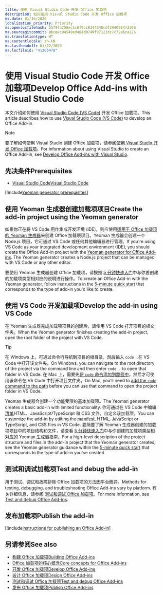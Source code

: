 ```yaml
---
title: 使用 Visual Studio Code 开发 Office 加载项
description: 如何使用 Visual Studio Code 开发 Office 加载项
ms.date: 01/16/2020
localization_priority: Priority
ms.openlocfilehash: 25f9fa258ec1c6f9cc8344340cdf294091473168
ms.sourcegitcommit: 8bce9c94540ed484d0749f07123dc7c72a6ca126
ms.translationtype: HT
ms.contentlocale: zh-CN
ms.lasthandoff: 01/22/2020
ms.locfileid: "41265478"
---
```

# <a name="develop-office-add-ins-with-visual-studio-code"></a><span data-ttu-id="9269f-103">使用 Visual Studio Code 开发 Office 加载项</span><span class="sxs-lookup"><span data-stu-id="9269f-103">Develop Office Add-ins with Visual Studio Code</span></span>

<span data-ttu-id="9269f-104">本文介绍如何使用 [Visual Studio Code (VS Code)](https://code.visualstudio.com) 开发 Office 加载项。</span><span class="sxs-lookup"><span data-stu-id="9269f-104">This article describes how to use [Visual Studio Code (VS Code)](https://code.visualstudio.com) to develop an Office Add-in.</span></span>

> [!NOTE]
> <span data-ttu-id="9269f-105">要了解如何使用 Visual Studio 创建 Office 加载项，请参阅[使用 Visual Studio 开发 Office 加载项](develop-add-ins-visual-studio.md)。</span><span class="sxs-lookup"><span data-stu-id="9269f-105">For information about using Visual Studio to create an Office Add-in, see [Develop Office Add-ins with Visual Studio](develop-add-ins-visual-studio.md).</span></span>

## <a name="prerequisites"></a><span data-ttu-id="9269f-106">先决条件</span><span class="sxs-lookup"><span data-stu-id="9269f-106">Prerequisites</span></span>

- [<span data-ttu-id="9269f-107">Visual Studio Code</span><span class="sxs-lookup"><span data-stu-id="9269f-107">Visual Studio Code</span></span>](https://code.visualstudio.com/)

[!include[Yeoman generator prerequisites](../includes/quickstart-yo-prerequisites.md)]

## <a name="create-the-add-in-project-using-the-yeoman-generator"></a><span data-ttu-id="9269f-108">使用 Yeoman 生成器创建加载项项目</span><span class="sxs-lookup"><span data-stu-id="9269f-108">Create the add-in project using the Yeoman generator</span></span>

<span data-ttu-id="9269f-109">如果你正在将 VS Code 用作集成开发环境 (IDE)，则应使用[适用于 Office 加载项的 Yeoman 生成器](https://github.com/OfficeDev/generator-office)来创建 Office 加载项项目。Yeoman 生成器会创建一个 Node.js 项目，它可通过 VS Code 或任何其他编辑器进行管理。</span><span class="sxs-lookup"><span data-stu-id="9269f-109">If you're using VS Code as your integrated development environment (IDE), you should create the Office Add-in project with the [Yeoman generator for Office Add-ins](https://github.com/OfficeDev/generator-office). The Yeoman generator creates a Node.js project that can be managed with VS Code or any other editor.</span></span> 

<span data-ttu-id="9269f-110">要使用 Yeoman 生成器创建 Office 加载项，请按照 [5 分钟快速入门](../index.md)中与你要创建的加载项类型相对应的说明进行操作。</span><span class="sxs-lookup"><span data-stu-id="9269f-110">To create an Office Add-in with the Yeoman generator, follow instructions in the [5-minute quick start](../index.md) that corresponds to the type of add-in you'd like to create.</span></span>

## <a name="develop-the-add-in-using-vs-code"></a><span data-ttu-id="9269f-111">使用 VS Code 开发加载项</span><span class="sxs-lookup"><span data-stu-id="9269f-111">Develop the add-in using VS Code</span></span>

<span data-ttu-id="9269f-112">在 Yeoman 生成器完成加载项项目的创建后，请使用 VS Code 打开项目的根文件夹。</span><span class="sxs-lookup"><span data-stu-id="9269f-112">When the Yeoman generator finishes creating the add-in project, open the root folder of the project with VS Code.</span></span> 

> [!TIP]
> <span data-ttu-id="9269f-113">在 Windows 上，可通过命令行导航到项目的根目录，然后输入 `code .`在 VS Code 中打开该文件夹。</span><span class="sxs-lookup"><span data-stu-id="9269f-113">On Windows, you can navigate to the root directory of the project via the command line and then enter `code .` to open that folder in VS Code.</span></span> <span data-ttu-id="9269f-114">在 Mac 上，需要先[将 `code` 命令添加到路径中](https://code.visualstudio.com/docs/setup/mac#_launching-from-the-command-line)，然后才可使用该命令在 VS Code 中打开项目文件夹。</span><span class="sxs-lookup"><span data-stu-id="9269f-114">On Mac, you'll need to [add the `code` command to the path](https://code.visualstudio.com/docs/setup/mac#_launching-from-the-command-line) before you can use that command to open the project folder in VS Code.</span></span>

<span data-ttu-id="9269f-115">Yeoman 生成器会创建一个功能受限的基本加载项。</span><span class="sxs-lookup"><span data-stu-id="9269f-115">The Yeoman generator creates a basic add-in with limited functionality.</span></span> <span data-ttu-id="9269f-116">你可通过在 VS Code 中编辑[清单](add-in-manifests.md)HTML、JavaScript/TypeScript 和 CSS 文件，自定义该加载项。</span><span class="sxs-lookup"><span data-stu-id="9269f-116">You can customize the add-in by editing the [manifest](add-in-manifests.md), HTML, JavaScript or TypeScript, and CSS files in VS Code.</span></span> <span data-ttu-id="9269f-117">要简要了解 Yeoman 生成器创建的加载项项目中的项目结构和文件，请查看 [5 分钟快速入门](../index.md)中与你创建的加载项类型相对应的 Yeoman 生成器指南。</span><span class="sxs-lookup"><span data-stu-id="9269f-117">For a high-level description of the project structure and files in the add-in project that the Yeoman generator creates, see the Yeoman generator guidance within the [5-minute quick start](../index.md) that corresponds to the type of add-in you've created.</span></span>

## <a name="test-and-debug-the-add-in"></a><span data-ttu-id="9269f-118">测试和调试加载项</span><span class="sxs-lookup"><span data-stu-id="9269f-118">Test and debug the add-in</span></span>

<span data-ttu-id="9269f-119">用于测试、调试和故障排除 Office 加载项的方法因平台而异。</span><span class="sxs-lookup"><span data-stu-id="9269f-119">Methods for testing, debugging, and troubleshooting Office Add-ins vary by platform.</span></span> <span data-ttu-id="9269f-120">有关详细信息，请参阅 [测试和调试 Office 加载项](../testing/test-debug-office-add-ins.md)。</span><span class="sxs-lookup"><span data-stu-id="9269f-120">For more information, see [Test and debug Office Add-ins](../testing/test-debug-office-add-ins.md).</span></span>

## <a name="publish-the-add-in"></a><span data-ttu-id="9269f-121">发布加载项</span><span class="sxs-lookup"><span data-stu-id="9269f-121">Publish the add-in</span></span>

[!include[instructions for publishing an Office Add-in](../includes/publish-add-in.md)]

## <a name="see-also"></a><span data-ttu-id="9269f-122">另请参阅</span><span class="sxs-lookup"><span data-stu-id="9269f-122">See also</span></span>

- [<span data-ttu-id="9269f-123">构建 Office 加载项</span><span class="sxs-lookup"><span data-stu-id="9269f-123">Building Office Add-ins</span></span>](../overview/office-add-ins-fundamentals.md)
- [<span data-ttu-id="9269f-124">Office 加载项的核心概念</span><span class="sxs-lookup"><span data-stu-id="9269f-124">Core concepts for Office Add-ins</span></span>](../overview/core-concepts-office-add-ins.md)
- [<span data-ttu-id="9269f-125">开发 Office 加载项</span><span class="sxs-lookup"><span data-stu-id="9269f-125">Develop Office Add-ins</span></span>](../develop/develop-overview.md)
- [<span data-ttu-id="9269f-126">设计 Office 加载项</span><span class="sxs-lookup"><span data-stu-id="9269f-126">Design Office Add-ins</span></span>](../design/add-in-design.md)
- [<span data-ttu-id="9269f-127">测试和调试 Office 加载项</span><span class="sxs-lookup"><span data-stu-id="9269f-127">Test and debug Office Add-ins</span></span>](../testing/test-debug-office-add-ins.md)
- [<span data-ttu-id="9269f-128">发布 Office 加载项</span><span class="sxs-lookup"><span data-stu-id="9269f-128">Publish Office Add-ins</span></span>](../publish/publish.md)